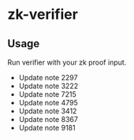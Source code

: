 # zk-verifier

## Usage

Run verifier with your zk proof input.
- Update note 2297
- Update note 3222
- Update note 7215
- Update note 4795
- Update note 3412
- Update note 8367
- Update note 9181
